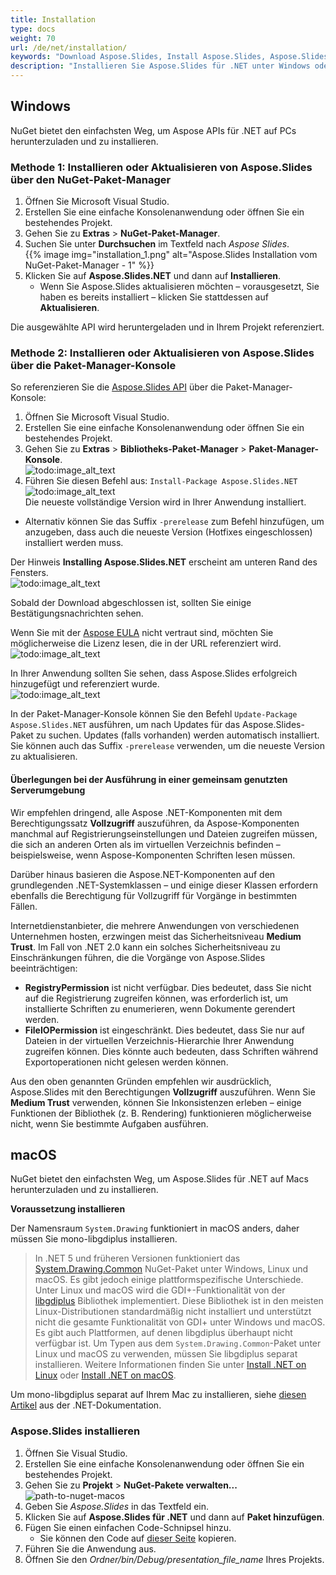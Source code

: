 ```yaml
---  
title: Installation  
type: docs  
weight: 70  
url: /de/net/installation/  
keywords: "Download Aspose.Slides, Install Aspose.Slides, Aspose.Slides Installation, Windows, macOS, .NET"  
description: "Installieren Sie Aspose.Slides für .NET unter Windows oder macOS"  
---  
```


## **Windows**  
NuGet bietet den einfachsten Weg, um Aspose APIs für .NET auf PCs herunterzuladen und zu installieren.  

### **Methode 1: Installieren oder Aktualisieren von Aspose.Slides über den NuGet-Paket-Manager**  

1. Öffnen Sie Microsoft Visual Studio.  
2. Erstellen Sie eine einfache Konsolenanwendung oder öffnen Sie ein bestehendes Projekt.  
3. Gehen Sie zu **Extras** > **NuGet-Paket-Manager**.  
4. Suchen Sie unter **Durchsuchen** im Textfeld nach *Aspose Slides*.  
{{% image img="installation_1.png" alt="Aspose.Slides Installation vom NuGet-Paket-Manager - 1" %}}  
5. Klicken Sie auf **Aspose.Slides.NET** und dann auf **Installieren**.  
   * Wenn Sie Aspose.Slides aktualisieren möchten – vorausgesetzt, Sie haben es bereits installiert – klicken Sie stattdessen auf **Aktualisieren**.  

Die ausgewählte API wird heruntergeladen und in Ihrem Projekt referenziert.  

### **Methode 2: Installieren oder Aktualisieren von Aspose.Slides über die Paket-Manager-Konsole**  

So referenzieren Sie die [Aspose.Slides API](https://www.nuget.org/packages/Aspose.Slides.NET/) über die Paket-Manager-Konsole:  

1. Öffnen Sie Microsoft Visual Studio.  
2. Erstellen Sie eine einfache Konsolenanwendung oder öffnen Sie ein bestehendes Projekt.  
3. Gehen Sie zu **Extras** > **Bibliotheks-Paket-Manager** > **Paket-Manager-Konsole**.  
![todo:image_alt_text](installation_2.png)  
4. Führen Sie diesen Befehl aus: `Install-Package Aspose.Slides.NET`  
![todo:image_alt_text](installation_3.png)  
Die neueste vollständige Version wird in Ihrer Anwendung installiert.  

* Alternativ können Sie das Suffix `-prerelease` zum Befehl hinzufügen, um anzugeben, dass auch die neueste Version (Hotfixes eingeschlossen) installiert werden muss.  

Der Hinweis **Installing Aspose.Slides.NET** erscheint am unteren Rand des Fensters.  
![todo:image_alt_text](installation_4.png)  

Sobald der Download abgeschlossen ist, sollten Sie einige Bestätigungsnachrichten sehen.  

Wenn Sie mit der [Aspose EULA](https://about.aspose.com/legal/eula) nicht vertraut sind, möchten Sie möglicherweise die Lizenz lesen, die in der URL referenziert wird.  
![todo:image_alt_text](installation_5.png)  

In Ihrer Anwendung sollten Sie sehen, dass Aspose.Slides erfolgreich hinzugefügt und referenziert wurde.  
![todo:image_alt_text](installation_6.png)  

In der Paket-Manager-Konsole können Sie den Befehl `Update-Package Aspose.Slides.NET` ausführen, um nach Updates für das Aspose.Slides-Paket zu suchen. Updates (falls vorhanden) werden automatisch installiert. Sie können auch das Suffix `-prerelease` verwenden, um die neueste Version zu aktualisieren.  
#### **Überlegungen bei der Ausführung in einer gemeinsam genutzten Serverumgebung**  
Wir empfehlen dringend, alle Aspose .NET-Komponenten mit dem Berechtigungssatz **Vollzugriff** auszuführen, da Aspose-Komponenten manchmal auf Registrierungseinstellungen und Dateien zugreifen müssen, die sich an anderen Orten als im virtuellen Verzeichnis befinden – beispielsweise, wenn Aspose-Komponenten Schriften lesen müssen.  

Darüber hinaus basieren die Aspose.NET-Komponenten auf den grundlegenden .NET-Systemklassen – und einige dieser Klassen erfordern ebenfalls die Berechtigung für Vollzugriff für Vorgänge in bestimmten Fällen.  

Internetdienstanbieter, die mehrere Anwendungen von verschiedenen Unternehmen hosten, erzwingen meist das Sicherheitsniveau **Medium Trust**. Im Fall von .NET 2.0 kann ein solches Sicherheitsniveau zu Einschränkungen führen, die die Vorgänge von Aspose.Slides beeinträchtigen:  

- **RegistryPermission** ist nicht verfügbar. Dies bedeutet, dass Sie nicht auf die Registrierung zugreifen können, was erforderlich ist, um installierte Schriften zu enumerieren, wenn Dokumente gerendert werden.  
- **FileIOPermission** ist eingeschränkt. Dies bedeutet, dass Sie nur auf Dateien in der virtuellen Verzeichnis-Hierarchie Ihrer Anwendung zugreifen können. Dies könnte auch bedeuten, dass Schriften während Exportoperationen nicht gelesen werden können.  

Aus den oben genannten Gründen empfehlen wir ausdrücklich, Aspose.Slides mit den Berechtigungen **Vollzugriff** auszuführen. Wenn Sie **Medium Trust** verwenden, können Sie Inkonsistenzen erleben – einige Funktionen der Bibliothek (z. B. Rendering) funktionieren möglicherweise nicht, wenn Sie bestimmte Aufgaben ausführen.  

## **macOS**  

NuGet bietet den einfachsten Weg, um Aspose.Slides für .NET auf Macs herunterzuladen und zu installieren.  

**Voraussetzung installieren**  

Der Namensraum `System.Drawing` funktioniert in macOS anders, daher müssen Sie mono-libgdiplus installieren.  

> In .NET 5 und früheren Versionen funktioniert das [System.Drawing.Common](https://www.nuget.org/packages/System.Drawing.Common/) NuGet-Paket unter Windows, Linux und macOS. Es gibt jedoch einige plattformspezifische Unterschiede. Unter Linux und macOS wird die GDI+-Funktionalität von der [libgdiplus](https://www.mono-project.com/docs/gui/libgdiplus/) Bibliothek implementiert. Diese Bibliothek ist in den meisten Linux-Distributionen standardmäßig nicht installiert und unterstützt nicht die gesamte Funktionalität von GDI+ unter Windows und macOS. Es gibt auch Plattformen, auf denen libgdiplus überhaupt nicht verfügbar ist. Um Typen aus dem `System.Drawing.Common`-Paket unter Linux und macOS zu verwenden, müssen Sie libgdiplus separat installieren. Weitere Informationen finden Sie unter [Install .NET on Linux](https://docs.microsoft.com/en-us/dotnet/core/install/linux) oder [Install .NET on macOS](https://docs.microsoft.com/en-us/dotnet/core/install/macos#libgdiplus).  

Um mono-libgdiplus separat auf Ihrem Mac zu installieren, siehe [diesen Artikel](https://docs.microsoft.com/en-us/dotnet/core/install/macos#libgdiplus) aus der .NET-Dokumentation.  

### **Aspose.Slides installieren**  

1. Öffnen Sie Visual Studio.  
2. Erstellen Sie eine einfache Konsolenanwendung oder öffnen Sie ein bestehendes Projekt.  
3. Gehen Sie zu **Projekt** > **NuGet-Pakete verwalten...**  
   ![path-to-nuget-macos](path-to-nuget-macos.png)  
4. Geben Sie *Aspose.Slides* in das Textfeld ein.  
5. Klicken Sie auf **Aspose.Slides für .NET** und dann auf **Paket hinzufügen**.  
6. Fügen Sie einen einfachen Code-Schnipsel hinzu.  
   * Sie können den Code auf [dieser Seite](/slides/de/net/create-presentation/) kopieren.  
7. Führen Sie die Anwendung aus.  
8. Öffnen Sie den *Ordner/bin/Debug/presentation_file_name* Ihres Projekts.  